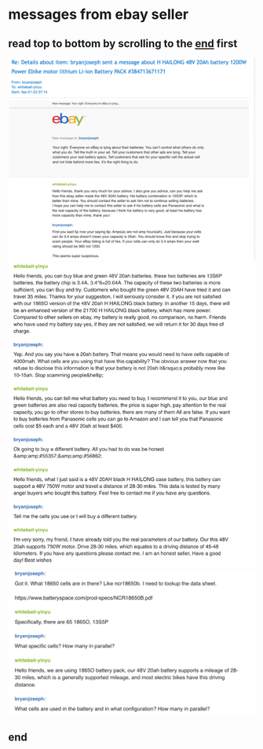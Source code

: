 # messages from ebay seller

## read top to bottom by scrolling to the [end](#end) first

![1](images/ebayMessages/3.png)
![2](images/ebayMessages/2.png)
![3](images/ebayMessages/1.png)

## end
